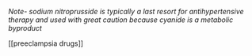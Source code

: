 *Note- sodium nitroprusside is typically a last resort for antihypertensive therapy and used with great caution because cyanide is a metabolic byproduct*

[[preeclampsia drugs]]
